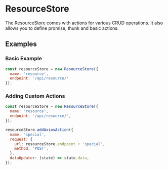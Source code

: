 # ResourceStore
The ResourceStore comes with actions for various CRUD operations. It also
allows you to define promise, thunk and basic actions.

## Examples
### Basic Example
```javascript
const resourceStore = new ResourceStore({
  name: 'resource',
  endpoint: '/api/resource/'
});
```

### Adding Custom Actions
```javascript
const resourceStore = new ResourceStore({
  name: 'resource',
  endpoint: '/api/resource/',
});

resourceStore.addAxiosAction({
  name: 'special',
  request: {
    url: resourceStore.endpoint + 'special',
    method: 'POST',
  },
  dataUpdater: (state) => state.data,
});
```
